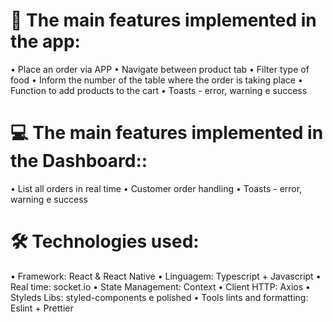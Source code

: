 # 📱 The main features implemented in the app:

• Place an order via APP
• Navigate between product tab
• Filter type of food
• Inform the number of the table where the order is taking place
• Function to add products to the cart
• Toasts - error, warning e success

# 💻 The main features implemented in the Dashboard::
• List all orders in real time
• Customer order handling
• Toasts - error, warning e success

# 🛠 Technologies used:

• Framework: React & React Native
• Linguagem: Typescript + Javascript
• Real time: socket.io
• State Management: Context
• Client HTTP: Axios
• Styleds Libs: styled-components e polished
• Tools lints and formatting: Eslint + Prettier
